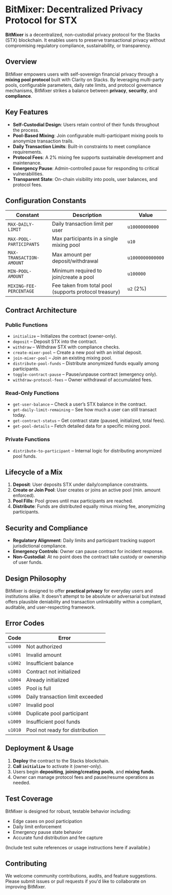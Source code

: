 # BitMixer: Decentralized Privacy Protocol for STX

**BitMixer** is a decentralized, non-custodial privacy protocol for the Stacks (STX) blockchain. It enables users to preserve transactional privacy without compromising regulatory compliance, sustainability, or transparency.

## Overview

BitMixer empowers users with self-sovereign financial privacy through a **mixing pool protocol** built with Clarity on Stacks. By leveraging multi-party pools, configurable parameters, daily rate limits, and protocol governance mechanisms, BitMixer strikes a balance between **privacy**, **security**, and **compliance**.

## Key Features

* **Self-Custodial Design**: Users retain control of their funds throughout the process.
* **Pool-Based Mixing**: Join configurable multi-participant mixing pools to anonymize transaction trails.
* **Daily Transaction Limits**: Built-in constraints to meet compliance requirements.
* **Protocol Fees**: A 2% mixing fee supports sustainable development and maintenance.
* **Emergency Pause**: Admin-controlled pause for responding to critical vulnerabilities.
* **Transparent State**: On-chain visibility into pools, user balances, and protocol fees.

## Configuration Constants

| Constant                 | Description                                            | Value            |
| ------------------------ | ------------------------------------------------------ | ---------------- |
| `MAX-DAILY-LIMIT`        | Daily transaction limit per user                       | `u10000000000`   |
| `MAX-POOL-PARTICIPANTS`  | Max participants in a single mixing pool               | `u10`            |
| `MAX-TRANSACTION-AMOUNT` | Max amount per deposit/withdrawal                      | `u1000000000000` |
| `MIN-POOL-AMOUNT`        | Minimum required to join/create a pool                 | `u100000`        |
| `MIXING-FEE-PERCENTAGE`  | Fee taken from total pool (supports protocol treasury) | `u2` (2%)        |

## Contract Architecture

### Public Functions

* `initialize` – Initializes the contract (owner-only).
* `deposit` – Deposit STX into the contract.
* `withdraw` – Withdraw STX with compliance checks.
* `create-mixer-pool` – Create a new pool with an initial deposit.
* `join-mixer-pool` – Join an existing mixing pool.
* `distribute-pool-funds` – Distribute anonymized funds equally among participants.
* `toggle-contract-pause` – Pause/unpause contract (emergency only).
* `withdraw-protocol-fees` – Owner withdrawal of accumulated fees.

### Read-Only Functions

* `get-user-balance` – Check a user’s STX balance in the contract.
* `get-daily-limit-remaining` – See how much a user can still transact today.
* `get-contract-status` – Get contract state (paused, initialized, total fees).
* `get-pool-details` – Fetch detailed data for a specific mixing pool.

### Private Functions

* `distribute-to-participant` – Internal logic for distributing anonymized pool funds.

## Lifecycle of a Mix

1. **Deposit**: User deposits STX under daily/compliance constraints.
2. **Create or Join Pool**: User creates or joins an active pool (min. amount enforced).
3. **Pool Fills**: Pool grows until max participants are reached.
4. **Distribute**: Funds are distributed equally minus mixing fee, anonymizing participants.

## Security and Compliance

* **Regulatory Alignment**: Daily limits and participant tracking support jurisdictional compliance.
* **Emergency Controls**: Owner can pause contract for incident response.
* **Non-Custodial**: At no point does the contract take custody or ownership of user funds.

## Design Philosophy

BitMixer is designed to offer **practical privacy** for everyday users and institutions alike. It doesn't attempt to be absolute or adversarial but instead offers plausible deniability and transaction unlinkability within a compliant, auditable, and user-respecting framework.

## Error Codes

| Code    | Error                            |
| ------- | -------------------------------- |
| `u1000` | Not authorized                   |
| `u1001` | Invalid amount                   |
| `u1002` | Insufficient balance             |
| `u1003` | Contract not initialized         |
| `u1004` | Already initialized              |
| `u1005` | Pool is full                     |
| `u1006` | Daily transaction limit exceeded |
| `u1007` | Invalid pool                     |
| `u1008` | Duplicate pool participant       |
| `u1009` | Insufficient pool funds          |
| `u1010` | Pool not ready for distribution  |

## Deployment & Usage

1. **Deploy** the contract to the Stacks blockchain.
2. **Call `initialize`** to activate it (owner-only).
3. Users begin **depositing**, **joining/creating pools**, and **mixing funds**.
4. Owner can manage protocol fees and pause/resume operations as needed.

## Test Coverage

BitMixer is designed for robust, testable behavior including:

* Edge cases on pool participation
* Daily limit enforcement
* Emergency pause state behavior
* Accurate fund distribution and fee capture

(Include test suite references or usage instructions here if available.)

## Contributing

We welcome community contributions, audits, and feature suggestions. Please submit issues or pull requests if you'd like to collaborate on improving BitMixer.
